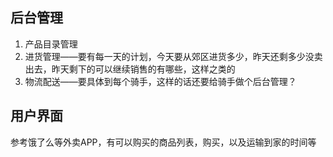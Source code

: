 ## 后台管理

1. 产品目录管理
2. 进货管理——要有每一天的计划，今天要从郊区进货多少，昨天还剩多少没卖出去，昨天剩下的可以继续销售的有哪些，这样之类的
3. 物流配送——要具体到每个骑手，这样的话还要给骑手做个后台管理？

## 用户界面

参考饿了么等外卖APP，有可以购买的商品列表，购买，以及运输到家的时间等